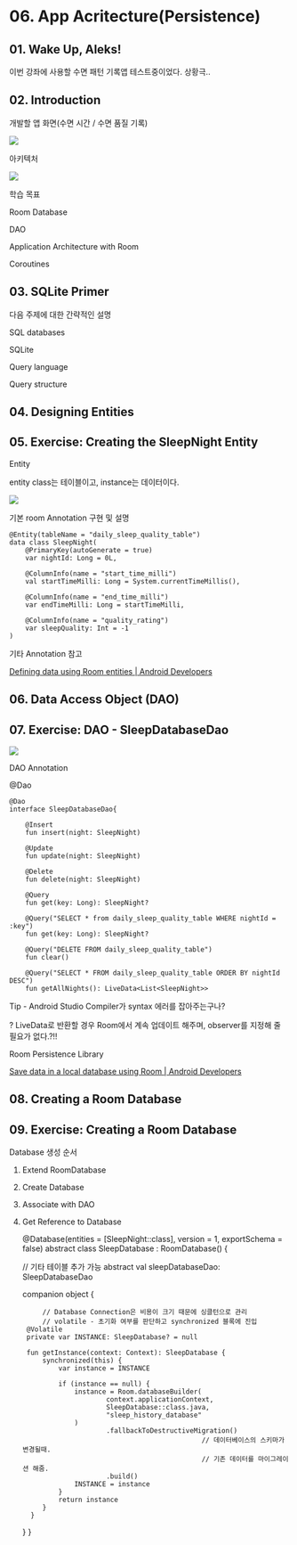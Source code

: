 # 06. App Acritecture(Persistence)

## 01. Wake Up, Aleks!

이번 강좌에 사용할 수면 패턴 기록앱 테스트중이었다. 상황극..

## 02. Introduction

개발할 앱 화면(수면 시간 / 수면 품질 기록)

![](Untitled-0042e32c-e355-4cf3-9377-2440e9340c5d.png)

아키텍처

![](Untitled-22a49b9f-782b-489d-bd67-b2b4b3d14f0a.png)

학습 목표

Room Database

DAO

Application Architecture with Room

Coroutines

## 03. SQLite Primer

다음 주제에 대한 간략적인 설명

SQL databases

SQLite

Query language

Query structure

## 04. Designing Entities

## 05. Exercise: Creating the SleepNight Entity

Entity

entity class는 테이블이고, instance는 데이터이다.

![](Untitled-83b7a416-e69c-42cd-93b2-901623a2309a.png)

기본 room Annotation 구현 및 설명

    @Entity(tableName = "daily_sleep_quality_table")
    data class SleepNight(
        @PrimaryKey(autoGenerate = true)
        var nightId: Long = 0L,
    
        @ColumnInfo(name = "start_time_milli")
        val startTimeMilli: Long = System.currentTimeMillis(),
    
        @ColumnInfo(name = "end_time_milli")
        var endTimeMilli: Long = startTimeMilli,
    
        @ColumnInfo(name = "quality_rating")
        var sleepQuality: Int = -1
    )

기타 Annotation 참고

[Defining data using Room entities | Android Developers](https://developer.android.com/training/data-storage/room/defining-data.html)

## 06. Data Access Object (DAO)

## 07. Exercise: DAO - SleepDatabaseDao

![](Untitled-b8247648-1541-46ca-8bcb-8103e0048495.png)

DAO Annotation

@Dao

    @Dao
    interface SleepDatabaseDao{
    
    	@Insert
    	fun insert(night: SleepNight)
    	
    	@Update
    	fun update(night: SleepNight)
    
    	@Delete
    	fun delete(night: SleepNight)
    
    	@Query
    	fun get(key: Long): SleepNight?
    	
    	@Query("SELECT * from daily_sleep_quality_table WHERE nightId = :key")
    	fun get(key: Long): SleepNight?
    
    	@Query("DELETE FROM daily_sleep_quality_table")
    	fun clear()
    
    	@Query("SELECT * FROM daily_sleep_quality_table ORDER BY nightId DESC")
    	fun getAllNights(): LiveData<List<SleepNight>>

Tip - Android Studio Compiler가 syntax 에러를 잡아주는구나?

? LiveData로 반환할 경우 Room에서 계속 업데이트 해주며, observer를 지정해 줄 필요가 없다.?!!

Room Persistence Library

[Save data in a local database using Room | Android Developers](https://developer.android.com/training/data-storage/room/index.html)

 

## 08. Creating a Room Database

## 09. Exercise: Creating a Room Database

Database 생성 순서

1. Extend RoomDatabase
2. Create Database
3. Associate with DAO
4. Get Reference to Database

    
    @Database(entities = [SleepNight::class], version = 1, exportSchema = false)
    abstract class SleepDatabase : RoomDatabase() {
    
    // 기타 테이블 추가 가능
    abstract val sleepDatabaseDao: SleepDatabaseDao
    
    companion object {
    
    		// Database Connection은 비용이 크기 때문에 싱클턴으로 관리
    		// volatile - 초기화 여부를 판단하고 synchronized 블록에 진입
        @Volatile
        private var INSTANCE: SleepDatabase? = null
    
        fun getInstance(context: Context): SleepDatabase {
            synchronized(this) {
                var instance = INSTANCE
    
                if (instance == null) {
                    instance = Room.databaseBuilder(
                            context.applicationContext,
                            SleepDatabase::class.java,
                            "sleep_history_database"
                    )
                            .fallbackToDestructiveMigration()
    												// 데이터베이스의 스키마가 변경될때.
    												// 기존 데이터를 마이그레이션 해줌.
                            .build()
                    INSTANCE = instance
                }
                return instance
            }
         }
      }
    }
